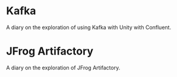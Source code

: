 # Kafka
A diary on the exploration of using Kafka with Unity with Confluent.

# JFrog Artifactory
A diary on the exploration of JFrog Artifactory.
